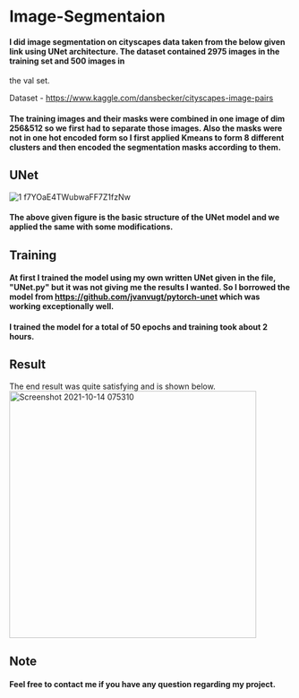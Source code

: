 # Image-Segmentaion
#### I did image segmentation on cityscapes data taken from the below given link using UNet architecture. The dataset contained 2975 images in the training set and 500 images in 
the val set. 

Dataset - https://www.kaggle.com/dansbecker/cityscapes-image-pairs

#### The training images and their masks were combined in one image of dim 256&512 so we first had to separate those images. Also the masks were not in one hot encoded form so I first applied Kmeans to form 8 different clusters and then encoded the segmentation masks according to them. 

## UNet 

![1 f7YOaE4TWubwaFF7Z1fzNw](https://user-images.githubusercontent.com/27720480/137239380-84dc6694-3b19-4709-a797-b5bf4b0311d9.png)
#### The above given figure is the basic structure of the UNet model and we applied the same with some modifications. 

## Training
#### At first I trained the model using my own written UNet given in the file, "UNet.py" but it was not giving me the results I wanted. So I borrowed the model from https://github.com/jvanvugt/pytorch-unet which was working exceptionally well. 

#### I trained the model for a total of 50 epochs and training took about 2 hours.

## Result
The end result was quite satisfying and is shown below. 
<img width="441" alt="Screenshot 2021-10-14 075310" src="https://user-images.githubusercontent.com/27720480/137239904-d6b666ee-3122-4dc9-83f5-d6878c7f4fa1.png">

## Note
#### Feel free to contact me if you have any question regarding my project. 

